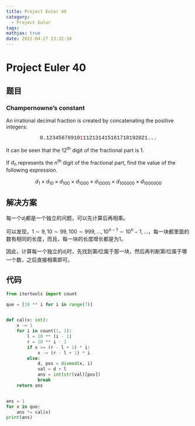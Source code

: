 ```yaml
---
title: Project Euler 40
category:
  - Project Euler
tags:
mathjax: true
date: 2022-04-27 23:32:34
---
```


<escape><!-- more --></escape>

# Project Euler 40

## 题目

### Champernowne’s constant

An irrational decimal fraction is created by concatenating the positive integers:

<center style="font-family:'Courier New',monospace;">
0.12345678910<font color=red>1</font>112131415161718192021...
</center>

It can be seen that the $12$<sup>th</sup> digit of the fractional part is $1$.

If $d_n$ represents the $n$<sup>th</sup> digit of the fractional part, find the value of the following expression.

$$d_1\times d_{10} \times d_{100} \times d_{1000} \times d_{10000} \times d_{100000}\times d_{1000000}$$

## 解决方案

每一个$d_i$都是一个独立的问题，可以先计算后再相乘。

可以发现，$1\sim 9,10\sim 99,100\sim 999,\dots,10^{n-1}\sim 10^n-1,\dots$，每一块都里面的数有相同的长度，而且，每一块的长度增长都是为$1$。

因此，计算每一个独立的$d_i$时，先找到第$i$位属于那一块，然后再判断第$i$位属于哪一个数，之后直接相乘即可。

## 代码

```py
from itertools import count

que = [10 ** i for i in range(7)]


def cal(x: int):
    x -= 1
    for i in count(1, 1):
        l = 10 ** (i - 1)
        r = 10 ** i - 1
        if x >= (r - l + 1) * i:
            x -= (r - l + 1) * i
        else:
            d, pos = divmod(x, i)
            val = d + l
            ans = int(str(val)[pos])
            break
    return ans


ans = 1
for x in que:
    ans *= cal(x)
print(ans)

```
